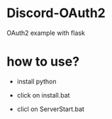 # Discord-OAuth2
OAuth2 example with flask

# how to use?

- install python

- click on install.bat

- clicl on ServerStart.bat
